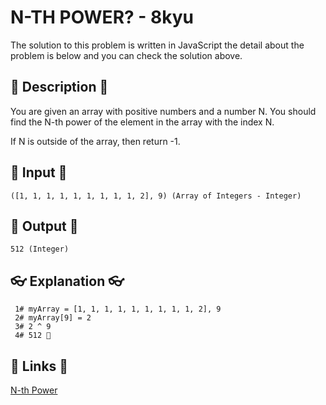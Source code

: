 # N-TH POWER? - 8kyu

The solution to this problem is written in JavaScript the detail about the problem is below and you can check the solution above.

## 💬 Description 💬

You are given an array with positive numbers and a number N. You should find the N-th power of the element in the array with the index N.

If N is outside of the array, then return -1.

## 🥚 Input 🥚

```
([1, 1, 1, 1, 1, 1, 1, 1, 1, 2], 9) (Array of Integers - Integer)
```

## 🐣 Output 🐣

```
512 (Integer)
```

## 👓 Explanation 👓

```
 1# myArray = [1, 1, 1, 1, 1, 1, 1, 1, 1, 2], 9
 2# myArray[9] = 2
 3# 2 ^ 9
 4# 512 🎉
```

## 🔗 Links 🔗

[N-th Power](https://www.codewars.com/kata/57d814e4950d8489720008db)

